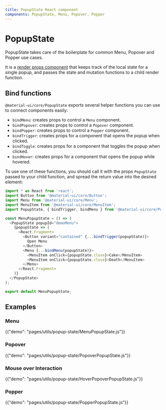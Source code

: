 ```yaml
---
title: PopupState React component
components: PopupState, Menu, Popover, Popper
---
```


# PopupState

<p class="description">PopupState takes care of the boilerplate for common Menu, Popover and Popper use cases.</p>

It is a [render props component](https://reactjs.org/docs/render-props.html) that
keeps track of the local state for a single popup, and passes the state and
mutation functions to a child render function.

## Bind functions

`@material-ui/core/PopupState` exports several helper functions you can use to
connect components easily:

* `bindMenu`: creates props to control a `Menu` component.
* `bindPopover`: creates props to control a `Popover` component.
* `bindPopper`: creates props to control a `Popper` component.
* `bindTrigger`: creates props for a component that opens the popup when clicked.
* `bindToggle`: creates props for a component that toggles the popup when clicked.
* `bindHover`: creates props for a component that opens the popup while hovered.

To use one of these functions, you should call it with the props `PopupState`
passed to your child function, and spread the return value into the desired
element:

```js
import * as React from 'react';
import Button from '@material-ui/core/Button';
import Menu from '@material-ui/core/Menu';
import MenuItem from '@material-ui/core/MenuItem';
import PopupState, { bindTrigger, bindMenu } from '@material-ui/core/PopupState';

const MenuPopupState = () => (
  <PopupState popupId="demoMenu">
    {popupState => (
      <React.Fragment>
        <Button variant="contained" {...bindTrigger(popupState)}>
          Open Menu
        </Button>
        <Menu {...bindMenu(popupState)}>
          <MenuItem onClick={popupState.close}>Cake</MenuItem>
          <MenuItem onClick={popupState.close}>Death</MenuItem>
        </Menu>
      </React.Fragment>
    )}
  </PopupState>
);

export default MenuPopupState;
```

## Examples

### Menu

{{"demo": "pages/utils/popup-state/MenuPopupState.js"}}

### Popover

{{"demo": "pages/utils/popup-state/PopoverPopupState.js"}}

### Mouse over Interaction

{{"demo": "pages/utils/popup-state/HoverPopoverPopupState.js"}}

### Popper

{{"demo": "pages/utils/popup-state/PopperPopupState.js"}}
